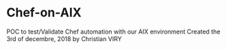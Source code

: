 # Chef-on-AIX
POC to test/Validate Chef automation with our AIX environment
Created the 3rd of decembre, 2018 by Christian VIRY

